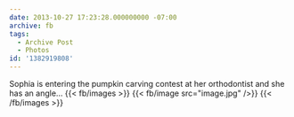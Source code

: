 ```yaml
---
date: 2013-10-27 17:23:28.000000000 -07:00
archive: fb
tags: 
  - Archive Post
  - Photos
id: '1382919808'
---
```


Sophia is entering the pumpkin carving contest at her orthodontist and she has an angle…
{{< fb/images >}}
{{< fb/image src="image.jpg" />}}
{{< /fb/images >}}
